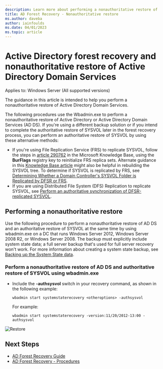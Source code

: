 ```yaml
---
description: Learn more about performing a nonauthoritative restore of Active Directory Domain Services.
title: AD Forest Recovery - Nonauthoritative restore
ms.author: daveba
author: iainfoulds
ms.date: 04/01/2023
ms.topic: article
---
```

# Active Directory forest recovery and nonauthoritative restore of Active Directory Domain Services

Applies to: Windows Server (All supported versions)

The guidance in this article is intended to help you perform a nonauthoritative restore of Active Directory Domain Services.

The following procedures use the Wbadmin.exe to perform a nonauthoritative restore of Active Directory or Active Directory Domain Services (AD DS). If you're using a different backup solution or if you intend to complete the authoritative restore of SYSVOL later in the forest recovery process, you can perform an authoritative restore of SYSVOL by using these alternative methods:

- If you're using File Replication Service (FRS) to replicate SYSVOL, follow the steps in [article 290762](/troubleshoot/windows-server/networking/use-burflags-to-reinitialize-frs) in the Microsoft Knowledge Base, using the **BurFlags** registry key to reinitialize FRS replica sets. Alternate guidance in this [Knowledge Base article](https://support.microsoft.com/kb/315457) might also be helpful in rebuilding the SYSVOL tree. To determine if SYSVOL is replicated by FRS, see [Determining Whether a Domain Controller's SYSVOL Folder is Replicated by DFSR or FRS](/windows/win32/vss/backing-up-and-restoring-an-frs-replicated-sysvol-folder#determining_whether_a_domain_controller_s_sysvol_folder_is_replicated_by_dfsr_or_frs).
- If you are using Distributed File System (DFS) Replication to replicate SYSVOL, see [Perform an authoritative synchronization of DFSR-replicated SYSVOL](AD-Forest-Recovery-Authoritative-Recovery-SYSVOL.md).

## Performing a nonauthoritative restore

Use the following procedure to perform a nonauthoritative restore of AD DS and an authoritative restore of SYSVOL at the same time by using wbadmin.exe on a DC that runs Windows Server 2012, Windows Server 2008 R2, or Windows Server 2008. The backup must explicitly include system state data; a full server backup that's used for full server recovery won't work. For more information about creating a system state backup, see [Backing up the System State data](AD-Forest-Recovery-Backing-up-System-State.md).

### Perform a nonauthoritative restore of AD DS and authoritative restore of SYSVOL using wbadmin.exe

- Include the **-authsysvol** switch in your recovery command, as shown in the following example:

   ```
   wbadmin start systemstaterecovery <otheroptions> -authsysvol
   ```

   For example:

   ```
   wbadmin start systemstaterecovery -version:11/20/2012-13:00 -authsysvol
   ```

![Restore](media/AD-Forest-Recovery-Nonauthoritative-Restore/nonauth.png)

## Next Steps

- [AD Forest Recovery Guide](AD-Forest-Recovery-Guide.md)
- [AD Forest Recovery - Procedures](AD-Forest-Recovery-Procedures.md)
